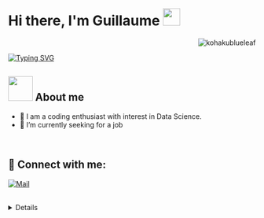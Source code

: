 <h1 align="left">Hi there, I'm Guillaume <img src="https://media.giphy.com/media/hvRJCLFzcasrR4ia7z/giphy.gif" width="35"></h1>
<p align="right"> <img src="https://komarev.com/ghpvc/?username=titidhom&label=Profile%20views&color=green&style=plastic" alt="kohakublueleaf" /> </p>

[![Typing SVG](https://readme-typing-svg.demolab.com?font=Fira+Code&pause=1000&random=false&width=475&lines=Data+Analyst+%26+AI+Developper;%F0%9F%91%A8%E2%80%8D%F0%9F%92%BB+6%2B+years+as+Digital+Project+Manager)](https://git.io/typing-svg)


## <picture><img src = "https://github.com/7oSkaaa/7oSkaaa/blob/main/Images/about_me.gif?raw=true" width = 50px></picture> About me

- :brain: I am a coding enthusiast with interest in Data Science.
- :telescope: I’m currently seeking for a job

<br>


## 🔗 **Connect with me**:

<a href="mailto:techer.guillaume@gmail.com">![Mail](https://img.shields.io/badge/Gmail-D14836?style=for-the-badge&logo=gmail&logoColor=white)</a>

<br>

<details>
  <h2>🛠️ My Favorite Technologies</h2>
  <!-- Some badges are from https://github.com/Ileriayo/markdown-badges & https://github.com/DenverCoder1/ -->

  <h3>💻 Programming and Markup Languages</h3>

  <p>
    <a href="https://github.com/search?q=user%3ATitidhom+language%3Abash"><img alt="Bash" src="https://img.shields.io/badge/Bash-121011.svg?logo=gnu-bash&logoColor=white"></a>
    <a href="https://github.com/search?q=user%3ADenverCoder1+language%3Atex"><img alt="LaTeX" src="https://img.shields.io/badge/LaTeX-008080.svg?logo=LaTeX&logoColor=white"></a>
    <a href="https://github.com/search?q=user%3ATitidhom+language%3Amarkdown"><img alt="Markdown" src="https://img.shields.io/badge/Markdown-000000.svg?logo=markdown&logoColor=white"></a>
    <a href="https://github.com/search?q=user%3ATitidhom+language%3Apython"><img alt="Python" src="https://img.shields.io/badge/Python-14354C.svg?logo=python&&logoColor=ffdd54"></a>
    <a href="https://github.com/search?q=user%3ATitidhom+language%3Asql"><img alt="SQL" src="https://custom-icon-badges.demolab.com/badge/SQL-025E8C.svg?logo=database&logoColor=white"></a>
  </p>

  <h3>🧰 Frameworks and Libraries</h3>
  <p>
    <a href="#"><img alt="Flask" src="https://img.shields.io/badge/Flask-000000.svg?logo=flask&logoColor=white"></a>
    <a href="#"><img alt="NumPy" src="https://img.shields.io/badge/Numpy-013243.svg?logo=numpy&logoColor=white"></a>
    <a href="#"><img alt="Pandas" src="https://img.shields.io/badge/Pandas-150458.svg?logo=pandas&logoColor=white"></a>
    <a href="#"><img alt="TensorFlow" src="https://img.shields.io/badge/TensorFlow-FF6F00.svg?logo=TensorFlow&logoColor=white"></a>
  </p>


  <h3>💻 Software and Tools</h3>

  <p>
      <a href="#"><img alt="Adobe" src="https://img.shields.io/badge/Adobe-FF0000.svg?logo=adobe&logoColor=white"></a>
      <a href="#"><img alt="Android" src="https://img.shields.io/badge/Android-3DDC84?logo=android&logoColor=white"></a>
      <a href="#"><img alt="Brave" src="https://img.shields.io/badge/-Brave-FB542B?logo=brave&logoColor=white"></a>
      <a href="#"><img alt="ChatGPT" src="https://img.shields.io/badge/chatGPT-74aa9c?&logo=openai&logoColor=white"></a>
      <a href="#"><img alt="Dbeaver" src="https://custom-icon-badges.demolab.com/badge/-Dbeaver-372923?logo=dbeaver-mono&logoColor=white"></a>
      <a href="#"><img alt="Discord" src="https://img.shields.io/badge/-Discord-5865F2.svg?logo=discord&logoColor=white"></a>
      <a href="#"><img alt="Git" src="https://img.shields.io/badge/Git-F05033.svg?logo=git&logoColor=white"></a>
      <a href="#"><img alt="GitHub" src="https://img.shields.io/badge/github-%23121011.svg?&logo=github&logoColor=white"></a>
      <a href="#"><img alt="Google Sheets" src="https://img.shields.io/badge/Sheets-34A853.svg?logo=google%20sheets&logoColor=white"></a>
      <a href="#"><img alt="Jupyter" src="https://img.shields.io/badge/Jupyter-F37626.svg?logo=Jupyter&logoColor=white"></a>
      <a href="#"><img alt="Visual Studio Code" src="https://img.shields.io/badge/Visual%20Studio%20Code-0078d7.svg?logo=visual-studio-code&logoColor=white"></a>
  </p>
</details>

<br>
